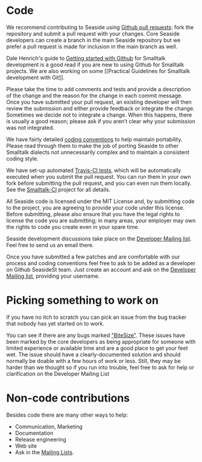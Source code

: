 # Code
We recommend contributing to Seaside using [Github pull requests](https://help.github.com/articles/using-pull-requests/): fork the repository and submit a pull request with your changes. Core Seaside developers can create a branch in the main Seaside repository but we prefer a pull request is made for inclusion in the main branch as well. 

Dale Henrich's guide to [Getting started with Github](https://github.com/dalehenrich/metacello-work/blob/master/docs/GettingStartedWithGitHub.md) for Smalltalk development is a good read if you are new to using Github for Smalltalk projects. We are also working on some [[Practical Guidelines for Smalltalk development with Git]].

Please take the time to add comments and tests and provide a description of the change and the reason for the change in each commit message. Once you have submitted your pull request, an existing developer will then review the submission and either provide feedback or integrate the change. Sometimes we decide not to integrate a change. When this happens, there is usually a good reason; please ask if you aren’t clear why your submission was not integrated.

We have fairly detailed [coding conventions](Coding-Conventions) to help maintain portability. Please read through them to make the job of porting Seaside to other Smalltalk dialects not unnecessarily complex and to maintain a consistent coding style.

We have set-up automated [Travis-CI tests](https://travis-ci.org/SeasideSt/Seaside), which will be automatically executed when you submit the pull request. You can run them in your own fork before submitting the pull request, and you can even run them locally. See the [Smalltalk-CI](https://github.com/hpi-swa/smalltalkCI) project for all details.

All Seaside code is licensed under the MIT License and, by submitting code to the project, you are agreeing to provide your code under this license. Before submitting, please also ensure that you have the legal rights to license the code you are submitting; in many areas, your employer may own the rights to code you create even in your spare time.

Seaside development discussions take place on the [Developer Mailing list](http://lists.squeakfoundation.org/mailman/listinfo/seaside-dev). Feel free to send us an email there.

Once you have submitted a few patches and are comfortable with our process and coding conventions feel free to ask to be added as a developer on Github SeasideSt team. Just create an account and ask on the [Developer Mailing list](http://lists.squeakfoundation.org/mailman/listinfo/seaside-dev), providing your username.

# Picking something to work on

If you have no itch to scratch you can pick an issue from the bug tracker that nobody has yet started on to work.

You can see if there are any bugs marked ["BiteSize"](https://github.com/SeasideSt/Seaside/labels/BiteSize). These issues have been marked by the core developers as being appropriate for someone with limited experience or available time and are a good place to get your feet wet. The issue should have a clearly-documented solution and should normally be doable with a few hours of work or less. Still, they may be harder than we thought so if you run into trouble, feel free to ask for help or clarification on the Developer Mailing List

# Non-code contributions

Besides code there are many other ways to help:

- Communication, Marketing
- Documentation
- Release engineering
- Web site
- Ask in the [Mailing Lists](http://www.seaside.st/community/mailinglist).